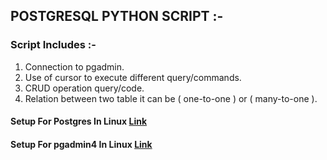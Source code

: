 ## POSTGRESQL PYTHON SCRIPT :-

### Script Includes :-

1. Connection to pgadmin.
2. Use of cursor to execute different query/commands.
3. CRUD operation query/code.
4. Relation between two table it can be ( one-to-one ) or ( many-to-one ).

#### Setup For Postgres In Linux [Link](https://www.postgresql.org/download/linux/ubuntu/)

#### Setup For pgadmin4 In Linux [Link](https://www.pgadmin.org/download/pgadmin-4-apt/)

